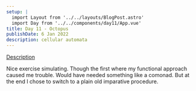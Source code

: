 ```yaml
---
setup: |
  import Layout from '../../layouts/BlogPost.astro'
  import Day from '../../components/day11/App.vue'
title: Day 11 - Octopus
publishDate: 6 Jan 2022
description: cellular automata
---
```


[Description]( https://adventofcode.com/2021/day/11 )

Nice exercise simulating. Though the  first where my functional approach caused me trouble. Would have needed something like a comonad. But at the end I chose to switch to a plain old imparative procedure.



<Day client:visible />

